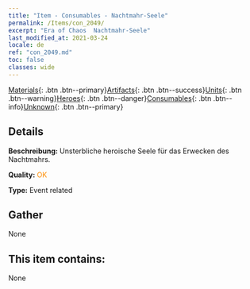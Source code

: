 ```yaml
---
title: "Item - Consumables - Nachtmahr-Seele"
permalink: /Items/con_2049/
excerpt: "Era of Chaos  Nachtmahr-Seele"
last_modified_at: 2021-03-24
locale: de
ref: "con_2049.md"
toc: false
classes: wide
---
```

 [Materials](/de/Items/){: .btn .btn--primary}[Artifacts](/de/Items/Artifacts/){: .btn .btn--success}[Units](/de/Items/Units/){: .btn .btn--warning}[Heroes](/de/Items/Heroes/){: .btn .btn--danger}[Consumables](/de/Items/Consumables/){: .btn .btn--info}[Unknown](/de/Items/Unknown/){: .btn .btn--primary}

## Details
 **Beschreibung:** Unsterbliche heroische Seele für das Erwecken des Nachtmahrs.

 **Quality:** <span style="color: #FF8C00">OK</span>

 **Type:** Event related

## Gather

  None

## This item contains:

  None

